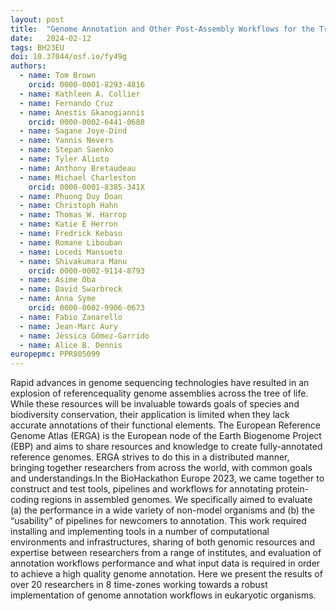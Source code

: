 ```yaml
---
layout: post
title:  "Genome Annotation and Other Post-Assembly Workflows for the Tree of Life"
date:   2024-02-12
tags: BH23EU
doi: 10.37044/osf.io/fy49g
authors:
  - name: Tom Brown
    orcid: 0000-0001-8293-4816
  - name: Kathleen A. Collier
  - name: Fernando Cruz
  - name: Anestis Gkanogiannis
    orcid: 0000-0002-6441-0688
  - name: Sagane Joye-Dind
  - name: Yannis Nevers
  - name: Stepan Saenko
  - name: Tyler Alioto
  - name: Anthony Bretaudeau
  - name: Michael Charleston
    orcid: 0000-0001-8385-341X
  - name: Phuong Duy Doan
  - name: Christoph Hahn
  - name: Thomas W. Harrop
  - name: Katie E Herron
  - name: Fredrick Kebaso
  - name: Romane Libouban
  - name: Locedi Mansueto
  - name: Shivakumara Manu
    orcid: 0000-0002-9114-8793
  - name: Asime Oba
  - name: David Swarbreck
  - name: Anna Syme
    orcid: 0000-0002-9906-0673
  - name: Fabio Zanarello
  - name: Jean-Marc Aury
  - name: Jèssica Gómez-Garrido
  - name: Alice B. Dennis
europepmc: PPR805099
---
```


Rapid advances in genome sequencing technologies have resulted in an explosion of referencequality genome assemblies across the tree of life. While these resources will be invaluable towards goals of species and biodiversity conservation, their application is limited when they lack accurate annotations of their functional elements. The European Reference Genome Atlas (ERGA) is the European node of the Earth Biogenome Project (EBP) and aims to share resources and knowledge to create fully-annotated reference genomes. ERGA strives to do this in a distributed manner, bringing together researchers from across the world, with common goals and understandings.In the BioHackathon Europe 2023, we came together to construct and test tools, pipelines and workflows for annotating protein-coding regions in assembled genomes. We specifically aimed to evaluate (a) the performance in a wide variety of non-model organisms and (b) the “usability” of pipelines for newcomers to annotation. This work required installing and implementing tools in a number of computational environments and infrastructures, sharing of both genomic resources and expertise between researchers from a range of institutes, and evaluation of annotation workflows performance and what input data is required in order to achieve a high quality genome annotation. Here we present the results of over 20 researchers in 8 time-zones working towards a robust implementation of genome annotation workflows in eukaryotic organisms.

